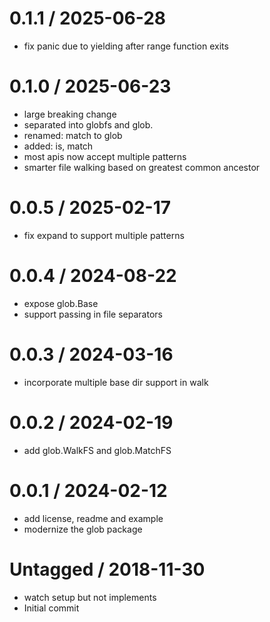 # 0.1.1 / 2025-06-28

- fix panic due to yielding after range function exits

# 0.1.0 / 2025-06-23

- large breaking change
- separated into globfs and glob.
- renamed: match to glob
- added: is, match
- most apis now accept multiple patterns
- smarter file walking based on greatest common ancestor

# 0.0.5 / 2025-02-17

- fix expand to support multiple patterns

# 0.0.4 / 2024-08-22

- expose glob.Base
- support passing in file separators

# 0.0.3 / 2024-03-16

- incorporate multiple base dir support in walk

# 0.0.2 / 2024-02-19

- add glob.WalkFS and glob.MatchFS

# 0.0.1 / 2024-02-12

- add license, readme and example
- modernize the glob package

# Untagged / 2018-11-30

- watch setup but not implements
- Initial commit
